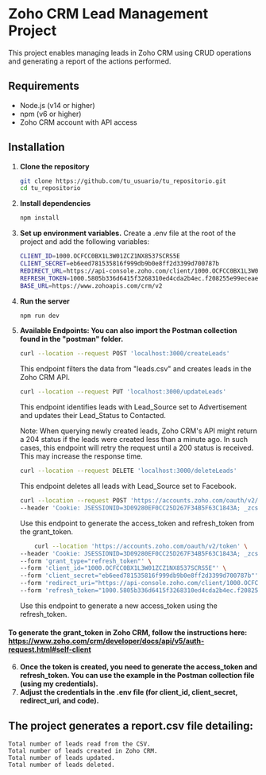 # Zoho CRM Lead Management Project

This project enables managing leads in Zoho CRM using CRUD operations and generating a report of the actions performed.

## Requirements

- Node.js (v14 or higher)
- npm (v6 or higher)
- Zoho CRM account with API access

## Installation

1. **Clone the repository**
   ```bash
   git clone https://github.com/tu_usuario/tu_repositorio.git
   cd tu_repositorio

2. **Install dependencies**
    ```bash
    npm install

3. **Set up environment variables.** Create a .env file at the root of the project and add the following variables:
    ```bash
    CLIENT_ID=1000.OCFCC0BX1L3W01ZCZ1NX8537SCRS5E
    CLIENT_SECRET=eb6eed781535816f999db9b0e8ff2d3399d700787b
    REDIRECT_URL=https://api-console.zoho.com/client/1000.OCFCC0BX1L3W01ZCZ1NX8537SCRS5E
    REFRESH_TOKEN=1000.5805b336d6415f3268310ed4cda2b4ec.f208255e99eceae38ef46ce755d42070
    BASE_URL=https://www.zohoapis.com/crm/v2

4. **Run the server**
    ```bash
    npm run dev

5. **Available Endpoints: You can also import the Postman collection found in the "postman" folder.**
    ```bash
    curl --location --request POST 'localhost:3000/createLeads'
    ```
    This endpoint filters the data from "leads.csv" and creates leads in the Zoho CRM API.

    ```bash
    curl --location --request PUT 'localhost:3000/updateLeads'
    ```

    This endpoint identifies leads with Lead_Source set to Advertisement and updates their Lead_Status to Contacted.

    Note: When querying newly created leads, Zoho CRM's API might return a 204 status if the leads were created less than a minute ago. In such cases, this endpoint will retry the request until a 200 status is received. This may increase the response time.

    ```bash
    curl --location --request DELETE 'localhost:3000/deleteLeads'
    ```

    This endpoint deletes all leads with Lead_Source set to Facebook.

    ```bash
    curl --location --request POST 'https://accounts.zoho.com/oauth/v2/token?grant_type=authorization_code&client_id=1000.OCFCC0BX1L3W01ZCZ1NX8537SCRS5E&client_secret=eb6eed781535816f999db9b0e8ff2d3399d700787b&redirect_uri=https%3A%2F%2Fapi-console.zoho.com%2Fclient%2F1000.OCFCC0BX1L3W01ZCZ1NX8537SCRS5E&code=1000.6b6da7141a24fbeff39c35a8b681dbb6.5a9561fa5a34995625a229598fab5f92' \
    --header 'Cookie: JSESSIONID=3D09280EF0CC25D267F34B5F63C1843A; _zcsr_tmp=4c9d221f-6b35-4c1f-8bdc-ac50ad2421c4; iamcsr=4c9d221f-6b35-4c1f-8bdc-ac50ad2421c4; zalb_b266a5bf57=a711b6da0e6cbadb5e254290f114a026; zalb_e188bc05fe=4d6e62173a764ac5410d1192f41034cd'
    ```

    Use this endpoint to generate the access_token and refresh_token from the grant_token.

    ```bash
        curl --location 'https://accounts.zoho.com/oauth/v2/token' \
    --header 'Cookie: JSESSIONID=3D09280EF0CC25D267F34B5F63C1843A; _zcsr_tmp=4c9d221f-6b35-4c1f-8bdc-ac50ad2421c4; iamcsr=4c9d221f-6b35-4c1f-8bdc-ac50ad2421c4; zalb_b266a5bf57=a711b6da0e6cbadb5e254290f114a026; zalb_e188bc05fe=4d6e62173a764ac5410d1192f41034cd' \
    --form 'grant_type="refresh_token"' \
    --form 'client_id="1000.OCFCC0BX1L3W01ZCZ1NX8537SCRS5E"' \
    --form 'client_secret="eb6eed781535816f999db9b0e8ff2d3399d700787b"' \
    --form 'redirect_uri="https://api-console.zoho.com/client/1000.OCFCC0BX1L3W01ZCZ1NX8537SCRS5E"' \
    --form 'refresh_token="1000.5805b336d6415f3268310ed4cda2b4ec.f208255e99eceae38ef46ce755d42070"'
    ```

    Use this endpoint to generate a new access_token using the refresh_token.

#### To generate the grant_token in Zoho CRM, follow the instructions here: https://www.zoho.com/crm/developer/docs/api/v5/auth-request.html#self-client

6. **Once the token is created, you need to generate the access_token and refresh_token. You can use the example in the Postman collection file (using my credentials).**
7. **Adjust the credentials in the .env file (for client_id, client_secret, redirect_uri, and code).**

## The project generates a report.csv file detailing:
    Total number of leads read from the CSV.
    Total number of leads created in Zoho CRM.
    Total number of leads updated.
    Total number of leads deleted.
